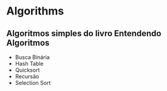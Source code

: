 # Algorithms

## Algoritmos simples do livro Entendendo Algoritmos

* Busca Binária
* Hash Table
* Quicksort
* Recursão
* Selection Sort
